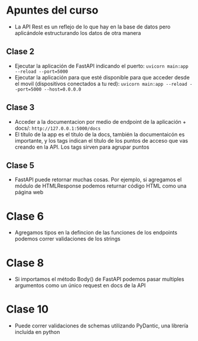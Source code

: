 # Apuntes del curso
- La API Rest es un reflejo de lo que hay en la base de datos pero aplicándole estructurando los datos de otra manera

## Clase 2
- Ejecutar la aplicación de FastAPI indicando el puerto: `uvicorn main:app --reload --port=5000`
- Ejecutar la aplicación para que esté disponible para que acceder desde el movil (dispositivos conectados a tu red): `uvicorn main:app --reload --port=5000 --host=0.0.0.0`

## Clase 3
- Acceder a la documentacion por medio de endpoint de la aplicación + docs/: `http://127.0.0.1:5000/docs`
- El título de la app es el titulo de la docs, también la documentaicón es importante, y los tags indican el título de los puntos de acceso que vas creando en la API. Los tags sirven para agrupar puntos

## Clase 5
- FastAPI puede retornar muchas cosas. Por ejemplo, si agregamos el módulo de HTMLResponse podemos returnar código HTML como una página web

# Clase 6
- Agregamos tipos en la defincion de las funciones de los endpoints podemos correr validaciones de los strings

# Clase 8
- Si importamos el método Body() de FastAPI podemos pasar multiples argumentos como un único request en docs de la API

# Clase 10
- Puede correr validaciones de schemas utilizando PyDantic, una librería incluída en python
